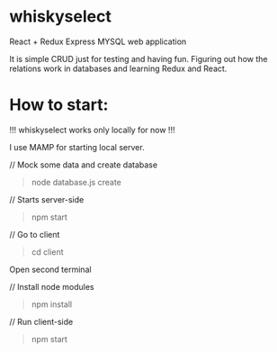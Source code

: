 # whiskyselect
React + Redux Express MYSQL web application

It is simple CRUD just for testing and having fun. Figuring out how the relations work in databases and learning Redux and React.
# How to start:

!!! whiskyselect works only locally for now !!!

I use MAMP for starting local server.

// Mock some data and create database
> node database.js create

// Starts server-side
> npm start

// Go to client
> cd client

Open second terminal

// Install node modules
> npm install

// Run client-side
> npm start
